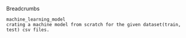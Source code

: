 Breadcrumbs

    machine_learning_model 
    crating a machine model from scratch for the given dataset(train, test) csv files.
